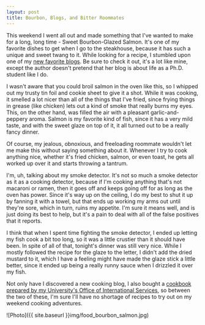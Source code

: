 ```yaml
---
layout: post
title: Bourbon, Blogs, and Bitter Roommates
---
```


This weekend I went all out and made something that I've wanted to make for a long, long time - Sweet Bourbon-Glazed Salmon. It's one of my favorite dishes to get when I go to the steakhouse, because it has such a unique and sweet twang to it. While looking for a recipe, I stumbled upon one of my [new favorite blogs](http://www.howsweeteats.com/2011/03/crispy-bourbon-glazed-salmon/). Be sure to check it out, it's a lot like mine, except the author doesn't pretend that her blog is about life as a Ph.D. student like I do.

I wasn't aware that you could broil salmon in the oven like this, so I whipped out my trusty tin foil and cookie sheet to give it a shot. While it was cooking, it smelled a lot nicer than all of the things that I've fried, since frying things in grease (like chicken) lets out a kind of smoke that really burns my eyes. This, on the other hand, was filled the air with a pleasant garlic-and-peppery aroma. Salmon is my favorite kind of fish, since it has a very mild taste, and with the sweet glaze on top of it, it all turned out to be a really fancy dinner.

Of course, my jealous, obnoxious, and freeloading roommate wouldn't let me make this without saying something about it. Whenever I try to cook anything nice, whether it's fried chicken, salmon, or even toast, he gets all worked up over it and starts throwing a tantrum.

I'm, uh, talking about my smoke detector. It's not so much a smoke detector as it as a cooking detector, because if I'm cooking anything that's not macaroni or ramen, then it goes off and keeps going off for as long as the oven has power. Since it's way up on the ceiling, I do my best to shut it up by fanning it with a towel, but that ends up working my arms out until they're sore, which in turn, ruins my appetite. I'm sure it means well, and is just doing its best to help, but it's a pain to deal with all of the false positives that it reports.

I think that when I spent time fighting the smoke detector, I ended up letting my fish cook a bit too long, so it was a little crustier than it should have been. In spite of all of that, tonight's dinner was still very nice. While I mostly followed the recipe for the glaze to the letter, I didn't add the dried mustard to it, which I have a feeling might have made the glaze stick a little better, since it ended up being a really runny sauce when I drizzled it over my fish.

Not only have I discovered a new cooking blog, I also bought a [cookbook prepared by my University's Office of International Services](https://ois.ncsu.edu/public/cookbook/index.cfm), so between the two of these, I'm sure I'll have no shortage of recipes to try out on my weekend cooking adventures.

![Photo]({{ site.baseurl }}img/food_bourbon_salmon.jpg)

